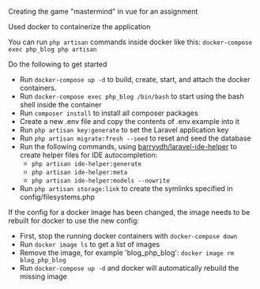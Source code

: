 Creating the game "mastermind" in vue for an assignment

Used docker to containerize the application

You can run `php artisan` commands inside docker like this: `docker-compose exec php_blog php artisan`

Do the following to get started
* Run `docker-compose up -d` to build, create, start, and attach the docker containers.
* Run `docker-compose exec php_blog /bin/bash` to start using the bash shell inside the container
* Run `composer install` to install all composer packages
* Create a new .env file and copy the contents of .env.example into it
* Run `php artisan key:generate` to set the Laravel application key
* Run `php artisan migrate:fresh --seed` to reset and seed the database
* Run the following commands, using [barryvdh/laravel-ide-helper](https://github.com/barryvdh/laravel-ide-helper) to create helper files for IDE autocompletion:
    * `php artisan ide-helper:generate`
    * `php artisan ide-helper:meta`
    * `php artisan ide-helper:models --nowrite`
* Run `php artisan storage:link` to create the symlinks specified in config/filesystems.php

If the config for a docker image has been changed, the image needs to be rebuilt for docker to use the new config:
* First, stop the running docker containers with `docker-compose down`
* Run `docker image ls` to get a list of images
* Remove the image, for example 'blog_php_blog': `docker image rm blog_php_blog`
* Run `docker-compose up -d` and docker will automatically rebuild the missing image
